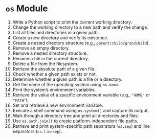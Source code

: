# `os` Module

1. Write a Python script to print the current working directory.  
2. Change the working directory to a new path and verify the change.  
3. List all files and directories in a given path.  
4. Create a new directory and verify its existence.  
5. Create a nested directory structure (e.g., `parent/child/grandchild`).  
6. Remove an empty directory.  
7. Remove a nested directory structure.  
8. Rename a file in the current directory.  
9. Delete a file from the filesystem.  
10. Retrieve the absolute path of a given file.  
11. Check whether a given path exists or not.  
12. Determine whether a given path is a file or a directory.  
13. Get the name of the operating system using `os.name`.  
14. Print the system’s environment variables.  
15. Retrieve the value of a specific environment variable (e.g., `"HOME"` or `"PATH"`).  
16. Set and retrieve a new environment variable.  
17. Execute a shell command using `os.system()` and capture its output.  
18. Walk through a directory tree and print all directories and files.  
19. Use `os.path.join()` to create platform-independent file paths.  
20. Retrieve and print system-specific path separators (`os.sep`) and line separators (`os.linesep`).  
